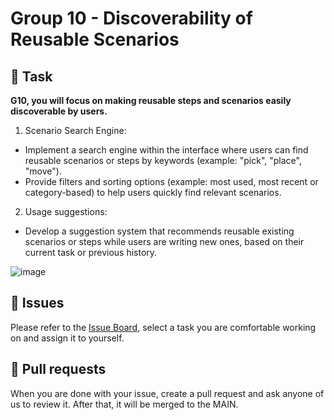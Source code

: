 # **Group 10 - Discoverability of Reusable Scenarios**

## 🎯 Task
**G10, you will focus on making reusable steps and scenarios easily discoverable by users.**

1. Scenario Search Engine:
- Implement a search engine within the interface where users can find reusable scenarios or steps by keywords (example: "pick", "place", "move").
- Provide filters and sorting options (example: most used, most recent or category-based) to help users quickly find relevant scenarios.

2. Usage suggestions:
- Develop a suggestion system that recommends reusable existing scenarios or steps while users are writing new ones, based on their current task or previous history.

![image](https://github.com/user-attachments/assets/5ddae1e9-d795-47de-a868-dcd8370be14c)


## 🔰 Issues
Please refer to the [Issue Board](https://github.com/monikafabianova/WebBasedBDD/issues), select a task you are comfortable working on and assign it to yourself.


## 🧲 Pull requests
When you are done with your issue, create a pull request and ask anyone of us to review it. After that, it will be merged to the MAIN.
